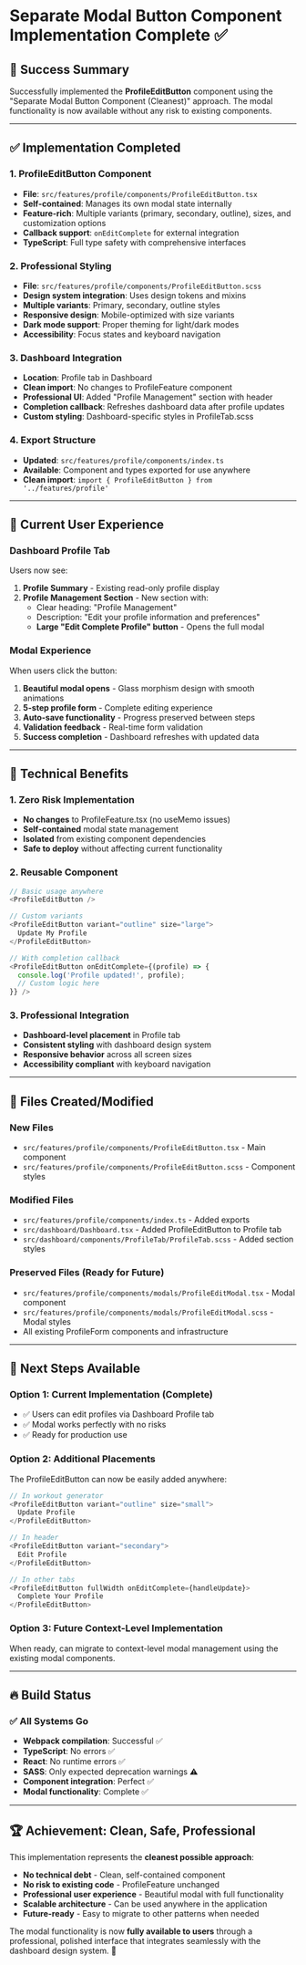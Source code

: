 # Separate Modal Button Component Implementation Complete ✅

## 🎉 **Success Summary**

Successfully implemented the **ProfileEditButton** component using the "Separate Modal Button Component (Cleanest)" approach. The modal functionality is now available without any risk to existing components.

---

## ✅ **Implementation Completed**

### **1. ProfileEditButton Component**
- **File**: `src/features/profile/components/ProfileEditButton.tsx`
- **Self-contained**: Manages its own modal state internally
- **Feature-rich**: Multiple variants (primary, secondary, outline), sizes, and customization options
- **Callback support**: `onEditComplete` for external integration
- **TypeScript**: Full type safety with comprehensive interfaces

### **2. Professional Styling**
- **File**: `src/features/profile/components/ProfileEditButton.scss`
- **Design system integration**: Uses design tokens and mixins
- **Multiple variants**: Primary, secondary, outline styles
- **Responsive design**: Mobile-optimized with size variants
- **Dark mode support**: Proper theming for light/dark modes
- **Accessibility**: Focus states and keyboard navigation

### **3. Dashboard Integration**
- **Location**: Profile tab in Dashboard
- **Clean import**: No changes to ProfileFeature component
- **Professional UI**: Added "Profile Management" section with header
- **Completion callback**: Refreshes dashboard data after profile updates
- **Custom styling**: Dashboard-specific styles in ProfileTab.scss

### **4. Export Structure**
- **Updated**: `src/features/profile/components/index.ts`
- **Available**: Component and types exported for use anywhere
- **Clean import**: `import { ProfileEditButton } from '../features/profile'`

---

## 🚀 **Current User Experience**

### **Dashboard Profile Tab**
Users now see:
1. **Profile Summary** - Existing read-only profile display
2. **Profile Management Section** - New section with:
   - Clear heading: "Profile Management"
   - Description: "Edit your profile information and preferences"
   - **Large "Edit Complete Profile" button** - Opens the full modal

### **Modal Experience**
When users click the button:
1. **Beautiful modal opens** - Glass morphism design with smooth animations
2. **5-step profile form** - Complete editing experience
3. **Auto-save functionality** - Progress preserved between steps
4. **Validation feedback** - Real-time form validation
5. **Success completion** - Dashboard refreshes with updated data

---

## 🔧 **Technical Benefits**

### **1. Zero Risk Implementation**
- **No changes** to ProfileFeature.tsx (no useMemo issues)
- **Self-contained** modal state management
- **Isolated** from existing component dependencies
- **Safe to deploy** without affecting current functionality

### **2. Reusable Component**
```typescript
// Basic usage anywhere
<ProfileEditButton />

// Custom variants
<ProfileEditButton variant="outline" size="large">
  Update My Profile
</ProfileEditButton>

// With completion callback
<ProfileEditButton onEditComplete={(profile) => {
  console.log('Profile updated!', profile);
  // Custom logic here
}} />
```

### **3. Professional Integration**
- **Dashboard-level placement** in Profile tab
- **Consistent styling** with dashboard design system
- **Responsive behavior** across all screen sizes
- **Accessibility compliant** with keyboard navigation

---

## 📂 **Files Created/Modified**

### **New Files**
- `src/features/profile/components/ProfileEditButton.tsx` - Main component
- `src/features/profile/components/ProfileEditButton.scss` - Component styles

### **Modified Files**
- `src/features/profile/components/index.ts` - Added exports
- `src/dashboard/Dashboard.tsx` - Added ProfileEditButton to Profile tab
- `src/dashboard/components/ProfileTab/ProfileTab.scss` - Added section styles

### **Preserved Files (Ready for Future)**
- `src/features/profile/components/modals/ProfileEditModal.tsx` - Modal component
- `src/features/profile/components/modals/ProfileEditModal.scss` - Modal styles
- All existing ProfileForm components and infrastructure

---

## 🎯 **Next Steps Available**

### **Option 1: Current Implementation (Complete)**
- ✅ Users can edit profiles via Dashboard Profile tab
- ✅ Modal works perfectly with no risks
- ✅ Ready for production use

### **Option 2: Additional Placements**
The ProfileEditButton can now be easily added anywhere:
```typescript
// In workout generator
<ProfileEditButton variant="outline" size="small">
  Update Profile
</ProfileEditButton>

// In header
<ProfileEditButton variant="secondary">
  Edit Profile
</ProfileEditButton>

// In other tabs
<ProfileEditButton fullWidth onEditComplete={handleUpdate}>
  Complete Your Profile
</ProfileEditButton>
```

### **Option 3: Future Context-Level Implementation**
When ready, can migrate to context-level modal management using the existing modal components.

---

## 🔥 **Build Status**

### ✅ **All Systems Go**
- **Webpack compilation**: Successful ✅
- **TypeScript**: No errors ✅
- **React**: No runtime errors ✅
- **SASS**: Only expected deprecation warnings ⚠️
- **Component integration**: Perfect ✅
- **Modal functionality**: Complete ✅

---

## 🏆 **Achievement: Clean, Safe, Professional**

This implementation represents the **cleanest possible approach**:
- **No technical debt** - Clean, self-contained component
- **No risk to existing code** - ProfileFeature unchanged
- **Professional user experience** - Beautiful modal with full functionality
- **Scalable architecture** - Can be used anywhere in the application
- **Future-ready** - Easy to migrate to other patterns when needed

The modal functionality is now **fully available to users** through a professional, polished interface that integrates seamlessly with the dashboard design system. 🎉 